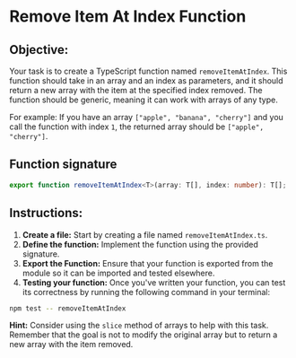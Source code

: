 # Remove Item At Index Function

## Objective:

Your task is to create a TypeScript function named `removeItemAtIndex`. This function should take in an array and an index as parameters, and it should return a new array with the item at the specified index removed. The function should be generic, meaning it can work with arrays of any type.

For example:
If you have an array `["apple", "banana", "cherry"]` and you call the function with index `1`, the returned array should be `["apple", "cherry"]`.

## Function signature

```typescript
export function removeItemAtIndex<T>(array: T[], index: number): T[];
```

## Instructions:

1. **Create a file:** Start by creating a file named `removeItemAtIndex.ts`.
2. **Define the function:** Implement the function using the provided signature.
3. **Export the Function:** Ensure that your function is exported from the module so it can be imported and tested elsewhere.
4. **Testing your function:** Once you've written your function, you can test its correctness by running the following command in your terminal:

```Bash
npm test -- removeItemAtIndex
```

**Hint:** Consider using the `slice` method of arrays to help with this task. Remember that the goal is not to modify the original array but to return a new array with the item removed.
